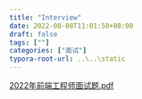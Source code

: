 ```yaml
---
title: "Interview"
date: 2022-08-08T11:01:50+08:00
draft: false
tags: [""]
categories: ["面试"]
typora-root-url: ..\..\static
---
```


[2022年前端工程师面试题.pdf](/static/file/2022%E5%B9%B4%E5%89%8D%E7%AB%AF%E5%B7%A5%E7%A8%8B%E5%B8%88%E9%9D%A2%E8%AF%95%E9%A2%98.pdf)

